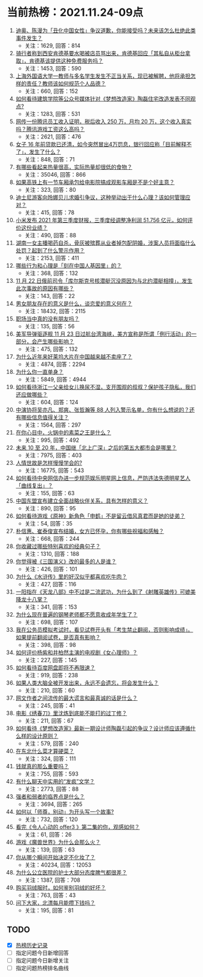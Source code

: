 # 当前热榜：2021.11.24-09点
1. [迪奥、陈漫为「丑化中国女性」争议道歉，你能接受吗？未来该怎么杜绝此类事件发生？](https://www.zhihu.com/question/501065108)
    * 关注：1629, 回答：814
2. [骑行者称到西安肯德基要水喝被店员骂出来，肯德基回应「其私自从柜台拿取」，肯德基该提供这种免费服务吗？](https://www.zhihu.com/question/500813841)
    * 关注：1453, 回答：590
3. [上海外国语大学一教师与多名学生发生不正当关系，现已被解聘，他将承担怎样的责任？教师该如何规范个人品德？](https://www.zhihu.com/question/501019061)
    * 关注：660, 回答：152
4. [如何看待建筑学院等公众号媒体针对《梦想改造家》陶磊住宅改造发表不同观点?](https://www.zhihu.com/question/500865049)
    * 关注：1283, 回答：531
5. [网传一份腾讯员工收入证明，税后收入 250 万，月均 20 万，这个收入真实吗？腾讯游戏工资这么高吗？](https://www.zhihu.com/question/500952531)
    * 关注：2621, 回答：476
6. [女子 16 年前贷款已还清，如今突然冒出4万罚息，银行回应称「目前解释不了」，发生了什么？](https://www.zhihu.com/question/500603836)
    * 关注：848, 回答：71
7. [有哪些看起来热量很高，实际热量却很低的食物？](https://www.zhihu.com/question/359675190)
    * 关注：35046, 回答：866
8. [如果高铁上有一节车厢承包给电影院搞成观影车厢是不是个好主意？](https://www.zhihu.com/question/499915495)
    * 关注：323, 回答：80
9. [迪士尼游客向玲娜贝儿求婚引争议，这种举动出于什么心理？该如何管理应对？](https://www.zhihu.com/question/499102073)
    * 关注：415, 回答：78
10. [小米发布 2021 年第三季度财报，三季度经调整净利润 51.756 亿元，如何评价这份业绩？](https://www.zhihu.com/question/501069403)
    * 关注：490, 回答：88
11. [湖南一女主播喝药自杀，骨灰被殡葬从业者掉包配阴婚，涉案人员将面临什么处罚？起到了什么警示作用？](https://www.zhihu.com/question/501012306)
    * 关注：2153, 回答：411
12. [哪些行为和心理是「刻在中国人基因里」的？](https://www.zhihu.com/question/499302021)
    * 关注：368, 回答：132
13. [11 月 22 日俄前司令「库尔斯克号核潜艇沉没原因为与北约潜艇相撞」，发生此次事故的原因有哪些？](https://www.zhihu.com/question/500818710)
    * 关注：143, 回答：22
14. [男女朋友存在的意义是什么，谈恋爱的意义何在？](https://www.zhihu.com/question/61467321)
    * 关注：18432, 回答：2115
15. [职场当中真的没有朋友吗？](https://www.zhihu.com/question/499954206)
    * 关注：135, 回答：56
16. [美军导弹驱逐舰 11 月 23 日过航台湾海峡，美方宣称是所谓「例行活动」的一部分，会产生哪些影响？](https://www.zhihu.com/question/500954550)
    * 关注：475, 回答：132
17. [为什么近年来好莱坞大片在中国越来越不卖座了？](https://www.zhihu.com/question/268982964)
    * 关注：4874, 回答：2294
18. [为什么你一直单身？](https://www.zhihu.com/question/323752666)
    * 关注：5849, 回答：4944
19. [如何看待浙江一父亲给女儿换尿不湿，支开围观的叔叔？保护孩子隐私，我们还应做哪些？](https://www.zhihu.com/question/500429372)
    * 关注：604, 回答：124
20. [中演协将吴亦凡、郑爽、张哲瀚等 88 人列入警示名单，你有什么想说的？还有哪些信息值得关注？](https://www.zhihu.com/question/501054451)
    * 关注：1564, 回答：297
21. [在你心目中，火锅中的素菜之王是什么？](https://www.zhihu.com/question/307831609)
    * 关注：995, 回答：492
22. [未来 10 至 20 年，中国继「北上广深」之后的第五大都市会是哪里？](https://www.zhihu.com/question/23654204)
    * 关注：7975, 回答：403
23. [人情世故是怎样慢慢学会的?](https://www.zhihu.com/question/433658322)
    * 关注：16775, 回答：543
24. [如何看待中央网信办进一步规范娱乐明星网上信息，严防违法失德明星艺人「曲线复出」？](https://www.zhihu.com/question/500924221)
    * 关注：155, 回答：63
25. [中国东盟宣布建立全面战略伙伴关系，具有怎样的意义？](https://www.zhihu.com/question/500678683)
    * 关注：890, 回答：95
26. [如何看待游戏《原神》新角色「申鹤」不是留云借风真君而是她的徒弟？](https://www.zhihu.com/question/500819970)
    * 关注：54, 回答：35
27. [朴信惠、崔泰俊宣布结婚，女方已怀孕，你有哪些祝福和感触？](https://www.zhihu.com/question/500934670)
    * 关注：668, 回答：244
28. [你收藏过哪些特别喜欢的经典句子？](https://www.zhihu.com/question/457542778)
    * 关注：1310, 回答：188
29. [你觉得被《三国演义》改的最多的人是谁？](https://www.zhihu.com/question/466155526)
    * 关注：426, 回答：101
30. [为什么《水浒传》里的好汉似乎都喜欢吃牛肉？](https://www.zhihu.com/question/498298666)
    * 关注：427, 回答：116
31. [一阳指在《天龙八部》中不过是二流武功，为什么到了《射雕英雄传》可媲美降龙十八掌？](https://www.zhihu.com/question/500298767)
    * 关注：341, 回答：153
32. [为什么现在普遍的钢琴老师都不愿意收成年学生了？](https://www.zhihu.com/question/317534127)
    * 关注：698, 回答：107
33. [我在公务员模拟考试时，看见试卷开头有「考生禁止翻阅，否则影响成绩」。如果提前翻阅试卷，是否真有影响？](https://www.zhihu.com/question/497662626)
    * 关注：398, 回答：98
34. [如何评价杨紫和井柏然主演的电视剧《女心理师》？](https://www.zhihu.com/question/500930510)
    * 关注：227, 回答：145
35. [如何看待百度网盘即将不再限速？](https://www.zhihu.com/question/499618256)
    * 关注：919, 回答：238
36. [如果人类大脑全被开发出来，永远不会遗忘，将会发生什么？](https://www.zhihu.com/question/500350709)
    * 关注：210, 回答：60
37. [网文作者之间流传的最大谎言和最真诚的话是什么？](https://www.zhihu.com/question/269683380)
    * 关注：245, 回答：41
38. [电影《绣春刀》里沈炼到底能不能打的过丁修？](https://www.zhihu.com/question/311423564)
    * 关注：211, 回答：67
39. [如何看待《梦想改造家》最新一期设计师陶磊引起的争议？设计师应该遵循什么样的设计原则？](https://www.zhihu.com/question/500627584)
    * 关注：579, 回答：240
40. [在东北什么菜才算硬菜？](https://www.zhihu.com/question/499044153)
    * 关注：324, 回答：111
41. [钱就真的那么重要吗？](https://www.zhihu.com/question/498912661)
    * 关注：755, 回答：593
42. [有什么聊天中实用的“发疯”文学？](https://www.zhihu.com/question/486039304)
    * 关注：2773, 回答：88
43. [强者和弱者的临界点是什么？](https://www.zhihu.com/question/47410550)
    * 关注：3694, 回答：265
44. [如何以「师尊，别动」为开头写一个故事?](https://www.zhihu.com/question/438254952)
    * 关注：732, 回答：120
45. [看完《令人心动的 offer3 》第二集的你，观感如何？](https://www.zhihu.com/question/499416535)
    * 关注：61, 回答：26
46. [游戏《魔兽世界》为什么会那么火？](https://www.zhihu.com/question/499696739)
    * 关注：139, 回答：63
47. [你从哪个瞬间开始决定不化妆了？](https://www.zhihu.com/question/295940870)
    * 关注：40234, 回答：12053
48. [为什么公立医院的护士大部分态度脾气都很差？](https://www.zhihu.com/question/497659914)
    * 关注：1387, 回答：708
49. [购买羽绒服时，如何鉴别羽绒的好坏？](https://www.zhihu.com/question/19969209)
    * 关注：763, 回答：43
50. [问下大家，北漂每月能攒下钱吗？](https://www.zhihu.com/question/500141325)
    * 关注：195, 回答：81
## TODO
* [x] [热榜历史记录](hot_history/AllHot.md)
* [ ] 指定问题今日新增回答
* [ ] 指定问题今日新增关注
* [ ] 指定问题热榜排名曲线
